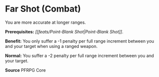 ﻿---
cssclass: [feats]

---
# Far Shot (Combat)

You are more accurate at longer ranges.

**Prerequisites:** _[[feats/Point-Blank Shot|Point-Blank Shot]]_.

**Benefit:** You only suffer a -1 penalty per full range increment between you and your target when using a ranged weapon.

**Normal:** You suffer a -2 penalty per full range increment between you and your target.

**Source** PFRPG Core